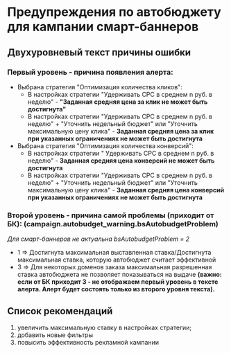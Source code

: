 # Предупреждения по автобюджету для кампании смарт-баннеров

## Двухуровневый текст причины ошибки

### Первый уровень - причина появления алерта:
- Выбрана стратегия "Оптимизация количества кликов":
    - В настройках стратегии "Удерживать CPC в среднем n руб. в неделю" - **"Заданная средняя цена за клик не может быть достигнута"**
    - В настройках стратегии  "Удерживать CPC в среднем n руб. в неделю" + "Уточнить недельный бюджет" или "Уточнить максимальную цену клика" - **Заданная средняя цена за клик при указанных ограничениях не может быть достигнута**
- Выбрана стратегия "Оптимизация количества конверсий":
    - В настройках стратегии " Удерживать CPC в среднем n руб. в неделю" - **Заданная средняя цена конверсий не может быть достигнута**
    - В настройках стратегии "Удерживать СPC в среднем n руб. в неделю" + "Уточнить недельный бюджет" или "Уточнить максимальную цену клика" - **Заданная средняя цена конверсий при указанных ограничениях не может быть достигнута**

### Второй уровень - причина самой проблемы (приходит от БК): (campaign.autobudget_warning.bsAutobudgetProblem)
*Для смарт-баннеров не актуальна bsAutobudgetProblem = 2*

- 1 => Достигнута максимальная выставленная ставка/Достигнута максимальная ставка, которую автобюджет считает эффективной
- 3 => Для некоторых доменов заказа максимальная разрешенная ставка автобюджета не позволяет показываться на выдаче  **(важно: если от БК приходит 3 - не отображаем первый уровень в тексте алерта. Алерт будет состоять только из второго уровня текста).**


## Список рекомендаций
1. увеличить максимальную ставку в настройках стратегии;
2. добавить новые фильтры
3. повысить эффективность рекламной кампании
